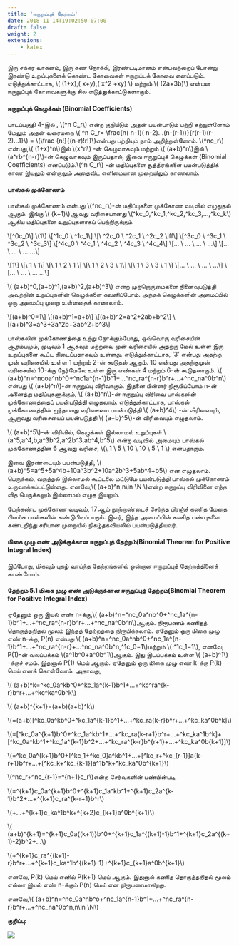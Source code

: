 ```yaml
---
title: 'ஈருறுப்புத் தேற்றம்'
date: 2018-11-14T19:02:50-07:00
draft: false
weight: 2
extensions:
    - katex
---
```



இரு சக்கர வாகனம், இரு கண் நோக்கி, இரண்டடிமானம் என்பவற்றைப் போன்று இரண்டு
உறுப்புகளைக் கொண்ட கோவைகள் ஈருறுப்புக் கோவை எனப்படும். எடுத்துக்காட்டாக,
\\( (1+x),( x+y),( x^2 +xy) \\) மற்றும் \\( (2a+3b)\\)  என்பன ஈருறுப்புக் கோவைகளுக்கு சில
எடுத்துக்காட்டுகளாகும்.

#### ஈருறுப்புக் கெழுக்கள் (Binomial Coefficients)

பாடப்பகுதி 4-இல் , \\(^n C_r\\) என்ற குறியீடும் அதன் பயன்பாடும் பற்றி கற்றுள்ளோம் மேலும் அதன் வரையறை 
 \\( ^n C_r= \frac{n( n-1)( n-2)...(n-(r-1))}{r(r-1)(r-2)...1}\\) = \\(\frac {n!}{(n-r)!r!}\\)என்பது பற்றியும் நாம்
அறிந்துள்ளோம். \\(^nc_r\\) என்பது,\\( (1+x)^n\\)இல் \\(x^n\\) -ன் கெழுவாகவும் மற்றும் \\( (a+b)^n\\)இல் \\(a^rb^{n-r}\\)-ன்
கெழுவாகவும் இருப்பதால், இவை ஈருறுப்புக் கெழுக்கள் (Binomial Coefficients) எனப்படும்.\\(^n C_r\\)  -ன்
மதிப்புகளை சூத்திரங்களை பயன்படுத்திக் காண இயலும் என்றாலும் அதைவிட எளிமையான முறையிலும் காணலாம்.

#### பாஸ்கல் முக்கோணம்

பாஸ்கல் முக்கோணம் என்பது \\(^nc_r\\)-ன் மதிப்புகளை முக்கோண வடிவில் எழுதுதல் ஆகும்.
இங்கு \\( (k+1)\\)ஆவது வரிசையானது \\(^kc_0,^kc_1,^kc_2,^kc_3,...,^kc_k\\)
 ஆகிய மதிப்புகளை உறுப்புகளாகப்
பெற்றிருக்கும்.

\\[^0c_0\\] \\(1\\)
\\[^1c_0  \  ^1c_1\\]
\\[\ ^2c_0 \ ^2c_1 \ ^2c_2   \iff\\]
\\[^3c_0 \ ^3c_1 \ ^3c_2 \ ^3c_3\\]
\\[^4c_0 \ ^4c_1 \ ^4c_2 \ ^4c_3 \ ^4c_4\\]
\\[... \ ... \ ... \ ...\\]
\\[... \ ... \ ... \...\\]


\\[1\\]
\\[\   1   \    1\\]
\\[\    1   \   2 \  1   \\]
\\[\    1    \   2 \   3   \  1\\]
\\[\    1     \   3 \  3      \  1 \\]
\\[... \ ... \ ... \ ...\\]
\\[... \ ... \ ... \...\\]

\\( (a+b)^0,(a+b)^1,(a+b)^2,(a+b)^3\\) என்ற முற்றொருமைகளை நினைவுபடுத்தி அவற்றின்
உறுப்புகளின் கெழுக்களை கவனிப்போம். அந்தக் கெழுக்களின் அமைப்பில் ஒரு அமைப்பு முறை
உள்ளதைக் காணலாம்.

\\[(a+b)^0=1\\]
\\[(a+b)^1=a+b\\]
\\[(a+b)^2=a^2+2ab+b^2\\]
\\[(a+b)^3=a^3+3a^2b+3ab^2+b^3\\]

பாஸ்கலின் முக்கோணத்தை உற்று நோக்கும்போது, ஒவ்வொரு வரிசையின் ஆரம்பமும்,
முடிவும் 1 ஆகவும் மற்றவை முன் வரிசையில் அதற்கு மேல் உள்ள இரு உறுப்புகளை கூட்ட
கிடைப்பதாகவும் உள்ளது. எடுத்துக்காட்டாக, ‘3’ என்பது அதற்கு முன் வரிசையில் உள்ள 1 மற்றும்
2-ன் கூடுதல் ஆகும். 10 என்பது அதற்குமுன் வரிசையில் 10-க்கு நேர்மேலே உள்ள இரு எண்கள் 4
மற்றம் 6-ன் கூடுதலாகும். \\( (a+b)^n=^ncoa^nb^0+^nc1a^{n-1}b^1+...^nc_ra^{n-r}b^r+...+^nc_na^0b^n\\) என்பது
\\( (a+b)^n\\)-ன் ஈருறுப்பு விரிவாகும். இதனை பின்னர் நிரூபிப்போம் n-ன் அனைத்து மதிப்புகளுக்கும்,
\\( (a+b)^n\\)-ன் ஈருறுப்பு விரிவை பாஸ்கலின் முக்கோணத்தைப் பயன்படுத்தி எழுதலாம்.
எடுத்துக்காட்டாக, பாஸ்கல் முக்கோணத்தின் ஐந்தாவது வரிசையை பயன்படுத்தி \\( (a+b)^4\\) -ன்
விரிவையும், ஆறாவது வரிசையைப் பயன்படுத்தி \\( (a+b)^5\\)-ன் விரிவையும் எழுதலாம்.

\\( (a+b)^5\\)-ன் விரிவில், கெழுக்கள் இல்லாமல் உறுப்புகள்
\\(a^5,a^4,b,a^3b^2,a^2b^3,ab^4,b^5\\) என்ற வடிவில் அமையும்
பாஸ்கல் முக்கோணத்தின் 6 ஆவது வரிசை,
\\(\  1   \ 5 \  10  \ 10  \ 5   \ 1 \\)   என்பதாகும்.

இவை இரண்டையும் பயன்படுத்தி, \\( (a+b)^5=a^5+5a^4b+10a^3b^2+10a^2b^3+5ab^4+b5\\) என
எழுதலாம்.
பெருக்கல், வகுத்தல் இல்லாமல் கூட்டலை மட்டுமே பயன்படுத்தி பாஸ்கல் முக்கோணம்
உருவாக்கப்பட்டுள்ளது. எனவே,\\( (a+b)^n,n\in \N \\)என்ற ஈருறுப்பு விரிவினை எந்த வித பெருக்கலும்
இல்லாமல் எழுத இயலும்.

மேற்கண்ட முக்கோண வடிவம், 17ஆம் நூற்றாண்டைச் சேர்ந்த பிரஞ்ச் கணித மேதை பிளய்சு
பாஸ்கலின் கண்டுபிடிப்பாகும். இவர், இந்த அமைப்பின் கணித பண்புகளை கண்டறிந்து சரியான
முறையில் நிகழ்தகவியலில் பயன்படுத்தியவர்.

#### மிகை முழு எண் அடுக்குக்கான ஈருறுப்புத் தேற்றம்(Binomial Theorem for Positive Integral Index)

இப்போது, மிகவும் புகழ் வாய்ந்த தேற்றங்களில் ஒன்றான ஈருறுப்புத் தேற்றத்தினைக்
காண்போம்.

#### தேற்றம் 5.1 மிகை முழு எண் அடுக்குக்கான ஈருறுப்புத் தேற்றம்(Binomial Theorem for Positive Integral Index)
ஏதேனும் ஒரு இயல் எண் n-க்கு,\\( (a+b)^n=^nc_0a^nb^0+^nc_1a^{n-1}b^1+...+^nc_ra^{n-r}b^r+...+^nc_na^0b^n\\)ஆகும்.
நிரூபணம் கணிதத் தொகுத்தறிதல் மூலம் இந்தத் தேற்றத்தை நிரூபிக்கலாம். ஏதேனும் ஒரு மிகை
முழு எண் n-க்கு, P(n) என்பது \\( (a+b)^n=^nc_0a^nb^0+^nc_1a^{n-1}b^1+...+^nc_ra^{n-r}+...^nc_na^0b^n,^1c_0=1\\)மற்றும் \\( ^1c_1=1\\), எனவே, P(1)-ன் வலப்பக்கம் \\(a^1b^0+a^0b^1\\)ஆகும். இது இடப்பக்கம் உள்ள
\\( (a+b)^1\\) -க்குச் சமம். இதனால் P(1) மெய் ஆகும். ஏதேனும் ஒரு மிகை முழு எண் k-க்கு P(k) மெய்
எனக் கொள்வோம். அதாவது,

\\( (a+b)^k=^kc_0a^kb^0+^kc_1a^{k-1}b^1+...+^kc^ra^{k-r}b^r+...+^kc^ka^0b^k\\)

\\( (a+b)^{k+1}=(a+b)(a+b)^k\\)

\\(=(a+b)[^kc_0a^kb^0+^kc_1a^{k-1}b^1+...+^kc_ra{k-r}b^r+...+^kc_ka^0b^k]\\)

\\(=[^kc_0a^{k+1}b^0+^kc_1a^kb^1+...+^kc_ra{k-r+1}b^r+...+^kc_ka^1b^k]+[^kc_0a^kb^1+^kc_1a^{k-1}b^2+...+^kc_ra^{k-r}b^{r+1}+...+^kc_ka^0b{k+1}]\\)

 \\(=^kc_0a^{k+1}b^0+[^kc_1+^kc_0]a^kb^1+...+[^kc_r+^kc_{r-1}]a{k-r+1}b^r+...+[^kc_k+^kc_{k-1}]a^1b^k+^kc_ka^0b^{k+1}\\)

 \\(^nc_r+^nc_{r-1}=^{n+1}c_r\\)என்ற சேர்வுகளின் பண்பின்படி,

\\(=^{k+1}c_0a^{k+1}b^0+^{k+1}c_1a^kb^1+^{k+1}c_2a^{k-1}b^2+...+^{k+1}c_ra^{k-r+1}b^r\\)

\\(+...+^{k+1}c_ka^1b^k+^{k+2}c_{k+1}a^0b^{k+1}\\)

\\( (a+b)^{k+1}=^{k+1}c_0a{(k+1)}b^0+^{k+1}c_1a^{(k+1)-1}b^1+^{k+1}c_2a^{(k+1)-2}b^2+...\\)

\\(+^{k+1}c_ra^{(k+1)-r}b^r+...+^{k+1}c_ka^1b^{(k+1)-1}+^{k+1}c_{k+1}a^0b^{k+1}\\)

எனவே, P(k) மெய் எனில் P(k+1) மெய் ஆகும். இதனால் கணித தொகுத்தறிதல் மூலம் எல்லா
இயல் எண் n-க்கும் P(n) மெய் என நிரூபணமாகிறது.

எனவே,\\( (a+b)^n=^nc_0a^nb^o+^nc_1a^{n-1}b^1+...+^nc_ra^{n-r}b^r+...+^nc_na^0b^n,n\in \N\\)

**குறிப்பு:**


![](/books/maths/part-1/binomial/pic3.png)


















